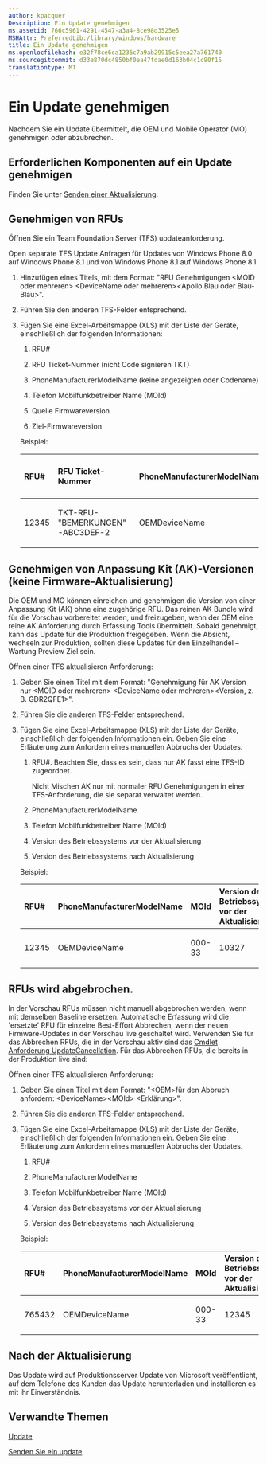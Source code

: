 ```yaml
---
author: kpacquer
Description: Ein Update genehmigen
ms.assetid: 766c5961-4291-4547-a3a4-8ce98d3525e5
MSHAttr: PreferredLib:/library/windows/hardware
title: Ein Update genehmigen
ms.openlocfilehash: e32f78ce6ca1236c7a9ab29915c5eea27a761740
ms.sourcegitcommit: d33e870dc4850bf0ea47fdae0d163b04c1c90f15
translationtype: MT
---
```

# <a name="approve-an-update"></a>Ein Update genehmigen


Nachdem Sie ein Update übermittelt, die OEM und Mobile Operator (MO) genehmigen oder abzubrechen.

## <a name="span-idprerequisitestoapproveanupdatespanspan-idprerequisitestoapproveanupdatespanspan-idprerequisitestoapproveanupdatespanprerequisites-to-approve-an-update"></a><span id="Prerequisites_to_approve_an_update"></span><span id="prerequisites_to_approve_an_update"></span><span id="PREREQUISITES_TO_APPROVE_AN_UPDATE"></span>Erforderlichen Komponenten auf ein Update genehmigen


Finden Sie unter [Senden einer Aktualisierung](submit-an-update.md).

## <a name="span-idapprovingrfusspanspan-idapprovingrfusspanspan-idapprovingrfusspanapproving-rfus"></a><span id="Approving_RFUs"></span><span id="approving_rfus"></span><span id="APPROVING_RFUS"></span>Genehmigen von RFUs


Öffnen Sie ein Team Foundation Server (TFS) updateanforderung.

Open separate TFS Update Anfragen für Updates von Windows Phone 8.0 auf Windows Phone 8.1 und von Windows Phone 8.1 auf Windows Phone 8.1.

1.  Hinzufügen eines Titels, mit dem Format: "RFU Genehmigungen &lt;MOID oder mehreren&gt; &lt;DeviceName oder mehreren&gt;&lt;Apollo Blau oder Blau-Blau&gt;".

2.  Führen Sie den anderen TFS-Felder entsprechend.

3.  Fügen Sie eine Excel-Arbeitsmappe (XLS) mit der Liste der Geräte, einschließlich der folgenden Informationen:

    1.  RFU\#

    2.  RFU Ticket-Nummer (nicht Code signieren TKT)

    3.  PhoneManufacturerModelName (keine angezeigten oder Codename)

    4.  Telefon Mobilfunkbetreiber Name (MOId)

    5.  Quelle Firmwareversion

    6.  Ziel-Firmwareversion

    Beispiel:

    <table>
    <colgroup>
    <col width="12%" />
    <col width="12%" />
    <col width="12%" />
    <col width="12%" />
    <col width="12%" />
    <col width="12%" />
    <col width="12%" />
    <col width="12%" />
    </colgroup>
    <thead>
    <tr class="header">
    <th align="left">RFU#</th>
    <th align="left">RFU Ticket-Nummer</th>
    <th align="left">PhoneManufacturerModelName</th>
    <th align="left">MOId</th>
    <th align="left">Quelle Firmware</th>
    <th align="left">Ziel Firmware</th>
    <th align="left">Version des Betriebssystems vor der Aktualisierung</th>
    <th align="left">Version des Betriebssystems nach Aktualisierung</th>
    </tr>
    </thead>
    <tbody>
    <tr class="odd">
    <td align="left"><p>12345</p></td>
    <td align="left"><p>TKT-RFU-"BEMERKUNGEN"-ABC3DEF-2</p></td>
    <td align="left"><p>OEMDeviceName</p></td>
    <td align="left"><p>000-33</p></td>
    <td align="left"><p>1.2.3.4</p></td>
    <td align="left"><p>1.2.3.5</p></td>
    <td align="left"><p>10521</p></td>
    <td align="left"><p>12397</p></td>
    </tr>
    </tbody>
    </table>

     

## <a name="span-idapprovingadaptationkitakreleasesnofirmwareupdatespanspan-idapprovingadaptationkitakreleasesnofirmwareupdatespanspan-idapprovingadaptationkitakreleasesnofirmwareupdatespanapproving-adaptation-kit-ak-releases-no-firmware-update"></a><span id="Approving_Adaptation_Kit__AK__Releases__no_firmware_update_"></span><span id="approving_adaptation_kit__ak__releases__no_firmware_update_"></span><span id="APPROVING_ADAPTATION_KIT__AK__RELEASES__NO_FIRMWARE_UPDATE_"></span>Genehmigen von Anpassung Kit (AK)-Versionen (keine Firmware-Aktualisierung)


Die OEM und MO können einreichen und genehmigen die Version von einer Anpassung Kit (AK) ohne eine zugehörige RFU. Das reinen AK Bundle wird für die Vorschau vorbereitet werden, und freizugeben, wenn der OEM eine reine AK Anforderung durch Erfassung Tools übermittelt. Sobald genehmigt, kann das Update für die Produktion freigegeben. Wenn die Absicht, wechseln zur Produktion, sollten diese Updates für den Einzelhandel – Wartung Preview Ziel sein.

Öffnen einer TFS aktualisieren Anforderung:

1.  Geben Sie einen Titel mit dem Format: "Genehmigung für AK Version nur &lt;MOID oder mehreren&gt; &lt;DeviceName oder mehreren&gt;&lt;Version, z. B. GDR2QFE1&gt;".

2.  Führen Sie die anderen TFS-Felder entsprechend.

3.  Fügen Sie eine Excel-Arbeitsmappe (XLS) mit der Liste der Geräte, einschließlich der folgenden Informationen ein. Geben Sie eine Erläuterung zum Anfordern eines manuellen Abbruchs der Updates.

    1.  RFU\#. Beachten Sie, dass es sein, dass nur AK fasst eine TFS-ID zugeordnet.

        Nicht Mischen AK nur mit normaler RFU Genehmigungen in einer TFS-Anforderung, die sie separat verwaltet werden.

    2.  PhoneManufacturerModelName

    3.  Telefon Mobilfunkbetreiber Name (MOId)

    4.  Version des Betriebssystems vor der Aktualisierung

    5.  Version des Betriebssystems nach Aktualisierung

    Beispiel:

    <table>
    <colgroup>
    <col width="20%" />
    <col width="20%" />
    <col width="20%" />
    <col width="20%" />
    <col width="20%" />
    </colgroup>
    <thead>
    <tr class="header">
    <th align="left">RFU#</th>
    <th align="left">PhoneManufacturerModelName</th>
    <th align="left">MOId</th>
    <th align="left">Version des Betriebssystems vor der Aktualisierung</th>
    <th align="left">Version des Betriebssystems nach Aktualisierung</th>
    </tr>
    </thead>
    <tbody>
    <tr class="odd">
    <td align="left"><p>12345</p></td>
    <td align="left"><p>OEMDeviceName</p></td>
    <td align="left"><p>000-33</p></td>
    <td align="left"><p>10327</p></td>
    <td align="left"><p>10501</p></td>
    </tr>
    </tbody>
    </table>

     

## <a name="span-idcancellingrfusspanspan-idcancellingrfusspanspan-idcancellingrfusspancancelling-rfus"></a><span id="Cancelling_RFUs"></span><span id="cancelling_rfus"></span><span id="CANCELLING_RFUS"></span>RFUs wird abgebrochen.


In der Vorschau RFUs müssen nicht manuell abgebrochen werden, wenn mit demselben Baseline ersetzen. Automatische Erfassung wird die 'ersetzte' RFU für einzelne Best-Effort Abbrechen, wenn der neuen Firmware-Updates in der Vorschau live geschaltet wird. Verwenden Sie für das Abbrechen RFUs, die in der Vorschau aktiv sind das [Cmdlet Anforderung UpdateCancellation](request-updatecancellation.md). Für das Abbrechen RFUs, die bereits in der Produktion live sind:

Öffnen einer TFS aktualisieren Anforderung:

1.  Geben Sie einen Titel mit dem Format: "&lt;OEM&gt;für den Abbruch anfordern: &lt;DeviceName&gt;&lt;MOId&gt; &lt;Erklärung&gt;".

2.  Führen Sie die anderen TFS-Felder entsprechend.

3.  Fügen Sie eine Excel-Arbeitsmappe (XLS) mit der Liste der Geräte, einschließlich der folgenden Informationen ein. Geben Sie eine Erläuterung zum Anfordern eines manuellen Abbruchs der Updates.

    1.  RFU\#

    2.  PhoneManufacturerModelName

    3.  Telefon Mobilfunkbetreiber Name (MOId)

    4.  Version des Betriebssystems vor der Aktualisierung

    5.  Version des Betriebssystems nach Aktualisierung

    Beispiel:

    <table>
    <colgroup>
    <col width="20%" />
    <col width="20%" />
    <col width="20%" />
    <col width="20%" />
    <col width="20%" />
    </colgroup>
    <thead>
    <tr class="header">
    <th align="left">RFU#</th>
    <th align="left">PhoneManufacturerModelName</th>
    <th align="left">MOId</th>
    <th align="left">Version des Betriebssystems vor der Aktualisierung</th>
    <th align="left">Version des Betriebssystems nach Aktualisierung</th>
    </tr>
    </thead>
    <tbody>
    <tr class="odd">
    <td align="left"><p>765432</p></td>
    <td align="left"><p>OEMDeviceName</p></td>
    <td align="left"><p>000-33</p></td>
    <td align="left"><p>12345</p></td>
    <td align="left"><p>12346</p></td>
    </tr>
    </tbody>
    </table>

     

## <a name="span-idaftertheupdatespanspan-idaftertheupdatespanspan-idaftertheupdatespanafter-the-update"></a><span id="After_the_update"></span><span id="after_the_update"></span><span id="AFTER_THE_UPDATE"></span>Nach der Aktualisierung


Das Update wird auf Produktionsserver Update von Microsoft veröffentlicht, auf dem Telefone des Kunden das Update herunterladen und installieren es mit ihr Einverständnis.

## <a name="span-idrelatedtopicsspanrelated-topics"></a><span id="related_topics"></span>Verwandte Themen


[Update](index.md)

[Senden Sie ein update](submit-an-update.md)

 

 
